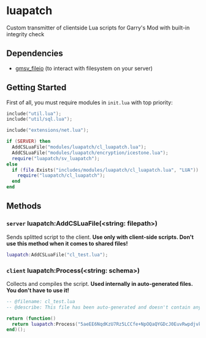 # luapatch
Custom transmitter of clientside Lua scripts for Garry's Mod with built-in integrity check

## Dependencies
* [gmsv_fileio](https://github.com/alexgrist/gmsv_fileio) (to interact with filesystem on your server)

## Getting Started
First of all, you must require modules in `init.lua` with top priority:
```lua
include("util.lua");
include("util/sql.lua");

include("extensions/net.lua");

if (SERVER) then
  AddCSLuaFile("modules/luapatch/cl_luapatch.lua");
  AddCSLuaFile("modules/luapatch/encryption/icestone.lua");
  require("luapatch/sv_luapatch");
else
  if (file.Exists("includes/modules/luapatch/cl_luapatch.lua", "LUA")) then
    require("luapatch/cl_luapatch");
  end
end
```

## Methods
### `server` luapatch:AddCSLuaFile(<string: filepath>)
Sends splitted script to the client. **Use only with client-side scripts. Don't use this method when it comes to shared files!**
```lua
luapatch:AddCSLuaFile("cl_test.lua");
```

### `client` luapatch:Process(<string: schema>)
Collects and compiles the script. **Used internally in auto-generated files. You don't have to use it!**
```lua
-- @filename: cl_test.lua
-- @describe: This file has been auto-generated and doesn't contain any sensitive data

return (function()
  return luapatch:Process("5aeEE6NqdKzU7Rz5LCCfe+NpOQaQYGDcJ0EuvRwpdjvkRb/dYNKLM/IahOXBPX/T8WCZhN0XnPptYGhfvY48+G/WbYVJGRbFd2s6Wkhc3XK4KZwVSqJKIPgYfcbuZn0xi8FyLzNNDDTG6IH96Bg5dLsjS/cYpS0R3vgFEwP9Fnk=");
end)();
```
